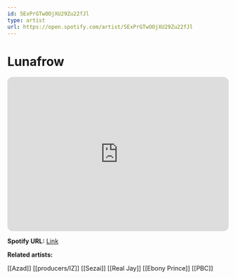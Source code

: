 ```yaml
---
id: 5ExPrGTwOOjXU29Zu22fJl
type: artist
url: https://open.spotify.com/artist/5ExPrGTwOOjXU29Zu22fJl
---
```

# Lunafrow

<iframe style="border-radius:12px" src="https://open.spotify.com/embed/artist/5ExPrGTwOOjXU29Zu22fJl" width="100%" height="352" frameBorder="0" allowfullscreen="" allow="autoplay; clipboard-write; encrypted-media; fullscreen; picture-in-picture" loading="lazy"></iframe>

**Spotify URL:** [Link](https://open.spotify.com/artist/5ExPrGTwOOjXU29Zu22fJl)

**Related artists:**

[[Azad]]
[[producers/IZ]]
[[Sezai]]
[[Real Jay]]
[[Ebony Prince]]
[[PBC]]
